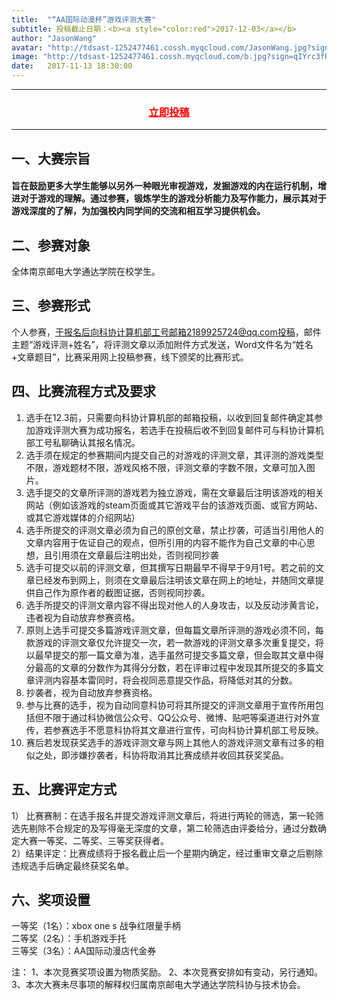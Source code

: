 ```yaml
---
title:  "“AA国际动漫杯”游戏评测大赛"
subtitle: 投稿截止日期：<b><a style="color:red">2017-12-03</a></b>
author: "JasonWang"
avatar: "http://tdsast-1252477461.cossh.myqcloud.com/JasonWang.jpg?sign=XODllHMSgua05o/soFzeom54cAhhPTEyNTI0Nzc0NjEmaz1BS0lENTRyUm95ZGpMbzU5MmlRWmloVDJPcEJOTUNwR3VaUDImZT0xNTEzMTc5NzI2JnQ9MTUxMDU4NzcyNiZyPTE3MTM0Njg5NjAmZj0vSmFzb25XYW5nLmpwZyZiPXRkc2FzdA=="
image: "http://tdsast-1252477461.cossh.myqcloud.com/b.jpg?sign=qIYrc3fRRMjeCLjsYFduo4tgLxlhPTEyNTI0Nzc0NjEmaz1BS0lENTRyUm95ZGpMbzU5MmlRWmloVDJPcEJOTUNwR3VaUDImZT0xNTEzMTc5MzkzJnQ9MTUxMDU4NzM5MyZyPTEwMjYzMTcyNDYmZj0vYi5qcGcmYj10ZHNhc3Q="
date:   2017-11-13 18:30:00
---
```



---
### <center><a href="http://www.tdsastc.cn/tougao.html" style="color:red">立即投稿</a></center>  
---
## 一、大赛宗旨  
#### 旨在鼓励更多大学生能够以另外一种眼光审视游戏，发掘游戏的内在运行机制，增进对于游戏的理解。通过参赛，锻炼学生的游戏分析能力及写作能力，展示其对于游戏深度的了解，为加强校内同学间的交流和相互学习提供机会。

## 二、参赛对象
全体南京邮电大学通达学院在校学生。

## 三、参赛形式
个人参赛，于报名后向科协计算机部工号邮箱2189925724@qq.com投稿，邮件主题“游戏评测+姓名”，将评测文章以添加附件方式发送，Word文件名为“姓名+文章题目”，比赛采用网上投稿参赛，线下颁奖的比赛形式。

## 四、比赛流程方式及要求  
1.	选手在12.3前，只需要向科协计算机部的邮箱投稿，以收到回复邮件确定其参加游戏评测大赛为成功报名，若选手在投稿后收不到回复邮件可与科协计算机部工号私聊确认其报名情况。
2.	选手须在规定的参赛期间内提交自己的对游戏的评测文章，其评测的游戏类型不限，游戏题材不限，游戏风格不限，评测文章的字数不限，文章可加入图片。
3.	选手提交的文章所评测的游戏若为独立游戏，需在文章最后注明该游戏的相关网站（例如该游戏的steam页面或其它游戏平台的该游戏页面、或官方网站、或其它游戏媒体的介绍网站）
4.	选手所提交的评测文章必须为自己的原创文章，禁止抄袭，可适当引用他人的文章内容用于佐证自己的观点，但所引用的内容不能作为自己文章的中心思想，且引用须在文章最后注明出处，否则视同抄袭
5.	选手可提交以前的评测文章，但其撰写日期最早不得早于9月1号。若之前的文章已经发布到网上，则须在文章最后注明该文章在网上的地址，并随同文章提供自己作为原作者的截图证据，否则视同抄袭。
6.	选手所提交的评测文章内容不得出现对他人的人身攻击，以及反动涉黄言论，违者视为自动放弃参赛资格。
7.	原则上选手可提交多篇游戏评测文章，但每篇文章所评测的游戏必须不同，每款游戏的评测文章仅允许提交一次，若一款游戏的评测文章多次重复提交，将以最早提交的那一篇文章为准，选手虽然可提交多篇文章，但会取其文章中得分最高的文章的分数作为其得分分数，若在评审过程中发现其所提交的多篇文章评测内容基本雷同时，将会视同恶意提交作品，将降低对其的分数。
8. 抄袭者，视为自动放弃参赛资格。
9. 参与比赛的选手，视为自动同意科协可将其所提交的评测文章用于宣传所用包括但不限于通过科协微信公众号、QQ公众号、微博、贴吧等渠道进行对外宣传，若参赛选手不愿意科协将其文章进行宣传，可向科协计算机部工号反映。
10. 赛后若发现获奖选手的游戏评测文章与网上其他人的游戏评测文章有过多的相似之处，即涉嫌抄袭者，科协将取消其比赛成绩并收回其获奖奖品。

## 五、比赛评定方式
1）	比赛赛制：在选手报名并提交游戏评测文章后，将进行两轮的筛选，第一轮筛选先剔除不合规定的及写得毫无深度的文章，第二轮筛选由评委给分，通过分数确定大赛一等奖、二等奖、三等奖获得者。  
2）结果评定：比赛成绩将于报名截止后一个星期内确定，经过重审文章之后剔除违规选手后确定最终获奖名单。  

## 六、奖项设置
一等奖（1名）：xbox one s 战争红限量手柄  
二等奖（2名）：手机游戏手托  
三等奖（3名）：AA国际动漫店代金券  


注：
1、本次竞赛奖项设置为物质奖励。
2、本次竞赛安排如有变动，另行通知。
3、本次大赛未尽事项的解释权归属南京邮电大学通达学院科协与技术协会。
